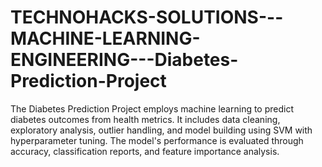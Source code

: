 # TECHNOHACKS-SOLUTIONS---MACHINE-LEARNING-ENGINEERING---Diabetes-Prediction-Project
The Diabetes Prediction Project employs machine learning to predict diabetes outcomes from health metrics. It includes data cleaning, exploratory analysis, outlier handling, and model building using SVM with hyperparameter tuning. The model's performance is evaluated through accuracy, classification reports, and feature importance analysis.
